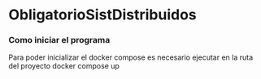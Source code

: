 # ObligatorioSistDistribuidos

### Como iniciar el programa
Para poder inicializar el docker compose es necesario ejecutar en la ruta del proyecto docker compose up